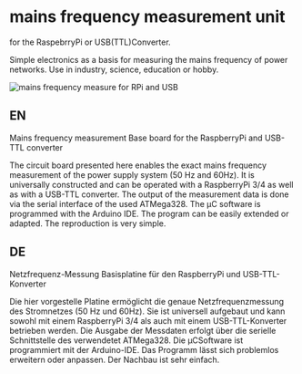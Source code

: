 # mains frequency measurement unit
for the RaspebrryPi or USB(TTL)Converter.


Simple electronics as a basis for measuring the mains frequency of power networks.
Use in industry, science, education or hobby.


![mains frequency measure for RPi and USB](https://pc-projekte.lima-city.de/media/images/nfa_rpi_3b.jpg "mfm base board")

## EN
Mains frequency measurement Base board for the RaspberryPi and USB-TTL converter

The circuit board presented here enables the exact mains frequency measurement of the power supply system (50 Hz and 60Hz). It is universally constructed and can be operated with a RaspberryPi 3/4 as well as with a USB-TTL converter.
The output of the measurement data is done via the serial interface of the used ATMega328. The µC software is programmed with the Arduino IDE. The program can be easily extended or adapted. 
The reproduction is very simple.


## DE
Netzfrequenz-Messung Basisplatine für den RaspberryPi und USB-TTL-Konverter

Die hier vorgestelle Platine ermöglicht die genaue Netzfrequenzmessung des Stromnetzes (50 Hz und 60Hz). Sie ist universell aufgebaut und kann sowohl mit einem RaspberryPi 3/4 als auch mit einem USB-TTL-Konverter betrieben werden.
Die Ausgabe der Messdaten erfolgt über die serielle Schnittstelle des verwendetet ATMega328. Die µCSoftware ist programmiert mit der Arduino-IDE. Das Programm lässt sich problemlos erweitern oder anpassen. 
Der Nachbau ist sehr einfach.